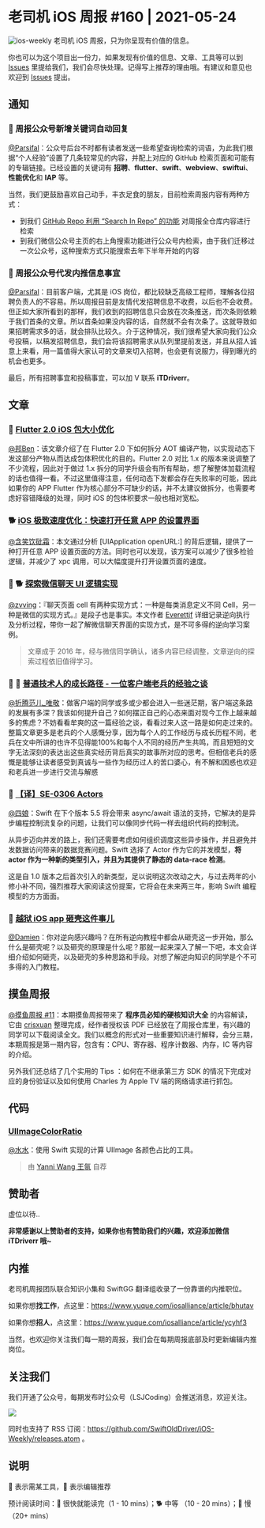 # 老司机 iOS 周报 #160 | 2021-05-24

![ios-weekly](https://github.com/SwiftOldDriver/iOS-Weekly/blob/master/assets/ios-weekly.png?raw=true)
老司机 iOS 周报，只为你呈现有价值的信息。

你也可以为这个项目出一份力，如果发现有价值的信息、文章、工具等可以到 [Issues](https://github.com/SwiftOldDriver/iOS-Weekly/issues) 里提给我们，我们会尽快处理。记得写上推荐的理由哦。有建议和意见也欢迎到 [Issues](https://github.com/SwiftOldDriver/iOS-Weekly/issues) 提出。

## 通知

### 🌟 周报公众号新增关键词自动回复

[@Parsifal](https://github.com/ParsifalC)：公众号后台不时都有读者发送一些希望查询检索的词语，为此我们根据“个人经验”设置了几条较常见的内容，并配上对应的 GitHub 检索页面和可能有的专辑链接。已经设置的关键词有 **招聘**、**flutter**、**swift**、**webview**、**swiftui**、**性能优化**和 **IAP** 等。

当然，我们更鼓励喜欢自己动手，丰衣足食的朋友，目前检索周报内容有两种方式：

- 到我们 [GitHub Repo 利用 “Search In Repo” 的功能](https://github.com/SwiftOldDriver/iOS-Weekly/search?q=swift) 对周报全仓库内容进行检索
- 到我们微信公众号主页的右上角搜索功能进行公众号内检索，由于我们迁移过一次公众号，这种搜索方式只能搜索去年下半年开始的内容

### 🌟 周报公众号代发内推信息事宜

[@Parsifal](https://github.com/ParsifalC)：目前客户端，尤其是 iOS 岗位，都比较缺乏高级工程师，理解各位招聘负责人的不容易。所以周报目前是友情代发招聘信息不收费，以后也不会收费。但正如大家所看到的那样，我们收到的招聘信息只会放在次条推送，而次条则依赖于我们首条的文章。所以首条如果没内容的话，自然就不会有次条了。这就导致如果招聘需求多的话，就会排队比较久。介于这种情况，我们很希望大家向我们公众号投稿，以稿发招聘信息，我们会将该招聘需求从队列里提前发送，并且从招人诚意上来看，用一篇值得大家认可的文章来切入招聘，也会更有说服力，得到曝光的机会也更多。

最后，所有招聘事宜和投稿事宜，可以加 V 联系 **iTDriverr**。

## 文章

### 🐢 [Flutter 2.0 iOS 包大小优化](https://juejin.cn/post/6959811895645700132/)

[@邦Ben](https://weibo.com/linwenbang)：该文章介绍了在 Flutter 2.0 下如何拆分 AOT 编译产物，以实现动态下发这部分产物从而达成包体积优化的目的。Flutter 2.0 对比 1.x 的版本来说调整了不少流程，因此对于做过 1.x 拆分的同学升级会有所有帮助，想了解整体加载流程的话也值得一看。不过这里值得注意，任何动态下发都会存在失败率的可能，因此如果你的 APP Flutter 作为核心部分不可缺少的话，并不太建议做拆分，也需要考虑好容错降级的处理，同时 iOS 的包体积要求一般也相对宽松。

### 🐕 [iOS 极致速度优化：快速打开任意 APP 的设置界面](https://mp.weixin.qq.com/s/DpLy_o3wMpZauiPnU1aSBw)

 [@含笑饮砒霜](https://weibo.com/chinafishnews/)：本文通过分析 [UIApplication openURL:] 的背后逻辑，提供了一种打开任意 APP 设置页面的方法。同时也可以发现，该方案可以减少了很多检验逻辑，并减少了 xpc 调用，可以大幅度提升打开设置页面的速度。

### 🌟 🐕 [探索微信聊天 UI 逻辑实现](https://everettjf.github.io/2016/06/19/reverse-explore-wechat-message-design/)

[@zvving](https://github.com/zvving)：『聊天页面 cell 有两种实现方式：一种是每类消息定义不同 Cell，另一种是微信的实现方式。』是段子也是事实。本文作者 [Everettjf](https://everettjf.github.io/about/) 详细记录逆向执行及分析过程，带你一起了解微信聊天界面的实现方式，是不可多得的逆向学习案例。

> 文章成于 2016 年，经与微信同学确认，诸多内容已经调整，文章逆向的探索过程依旧值得学习。

### 🌟 🐢 [普通技术人的成长路径 - 一位客户端老兵的经验之谈](https://mp.weixin.qq.com/s/IrSQyyc0J3SXBuWs9M3SYA)

[@折腾范儿_唯敬](https://weibo.com/agvicking/)：做客户端的同学或多或少都会进入一些迷茫期，客户端这条路的发展有多深？我该如何提升自己？如何摆正自己的心态来面对现今工作上越来越多的焦虑？不妨看看牟爽的这一篇经验之谈，看看过来人这一路是如何走过来的。整篇文章更多是老兵的个人感慨分享，因为每个人的工作经历与成长历程不同，老兵在文中所讲的也许不见得能100%和每个人不同的经历产生共鸣，而且短短的文字无法深刻的表达出这些真实经历背后真实的故事所对应的思考。但相信老兵的感慨是能够让读者感受到真诚与一些作为经历过人的苦口婆心，有不解和困惑也欢迎和老兵进一步进行交流与解惑

### 🐢 [【译】SE-0306 Actors](https://github.com/SwiftOldDriver/iOS-Weekly/issues/2792)

[@四娘](https://kemchenj.github.io/)：Swift 在下个版本 5.5 将会带来 async/await 语法的支持，它解决的是异步编程控制流复杂的问题，让我们可以像同步代码一样去组织代码的控制流。

从异步迈向并发的路上，我们还需要考虑如何组织调度这些异步操作，并且避免并发数据访问带来的数据竞赛问题。Swift 选择了 Actor 作为它的并发模型，**将 actor 作为一种新的类型引入，并且为其提供了静态的 data-race 检测**。

这是自 1.0 版本之后首次引入的新类型，足以说明这次改动之大，与过去两年的小修小补不同，强烈推荐大家阅读这份提案，它将会在未来两三年，影响 Swift 编程模型的方方面面。

### 🐎 [越狱 iOS app 砸壳这件事儿](https://mp.weixin.qq.com/s/xFHA2tlc6HCLti_ihlrsZA)

[@Damien](https://github.com/ZengyiMa)：你对逆向感兴趣吗？在所有逆向教程中都会从砸壳这一步开始，那么什么是砸壳呢？以及砸壳的原理是什么呢？那就一起来深入了解一下吧，本文会详细介绍如何砸壳，以及砸壳的多种思路和手段。对想了解逆向知识的同学是个不可多得的入门教程。

## 摸鱼周报

[@摸鱼周报 #11](https://mp.weixin.qq.com/s/hE9wYlLX8F1sKjIF5eIPVQ)：本期摸鱼周报带来了 **程序员必知的硬核知识大全** 的内容解读，它由 [crisxuan](https://github.com/crisxuan/bestJavaer) 整理完成，经作者授权该 PDF 已经放在了周报仓库里，有兴趣的同学可以下载阅读全文。我们以概念的形式对一些重要知识进行解释，会分三期，本期周报是第一期内容，包含有：CPU、寄存器、程序计数器、内存，IC 等内容的介绍。

另外我们还总结了几个实用的 Tips ：如何在不继承第三方 SDK 的情况下完成对应的身份验证以及如何使用 Charles 为 Apple TV 端的网络请求进行抓包。

## 代码

### [UIImageColorRatio](https://github.com/623637646/UIImageColorRatio)

[@水水](https://www.xuyanlan.com)：使用 Swift 实现的计算 UIImage 各颜色占比的工具。

> 由 [Yanni Wang 王氩](https://github.com/623637646) 自荐

## 赞助者

虚位以待..

**非常感谢以上赞助者的支持，如果你也有赞助我们的兴趣，欢迎添加微信 iTDriverr 哦~**

## 内推

老司机周报团队联合知识小集和 SwiftGG 翻译组收录了一份靠谱的内推职位。

如果你想**找工作**，点这里：<https://www.yuque.com/iosalliance/article/bhutav>

如果你想**招人**，点这里：<https://www.yuque.com/iosalliance/article/ycyhf3>

当然，也欢迎你关注我们每一期的周报，我们会在每期周报底部及时更新编辑内推岗位。

## 关注我们

我们开通了公众号，每期发布时公众号（LSJCoding）会推送消息，欢迎关注。

![](https://github.com/SwiftOldDriver/iOS-Weekly/blob/master/assets/qrcode_for_wechat.jpg?raw=true)

同时也支持了 RSS 订阅：<https://github.com/SwiftOldDriver/iOS-Weekly/releases.atom> 。

## 说明

🚧 表示需某工具，🌟 表示编辑推荐

预计阅读时间：🐎 很快就能读完（1 - 10 mins）；🐕 中等 （10 - 20 mins）；🐢 慢（20+ mins）
